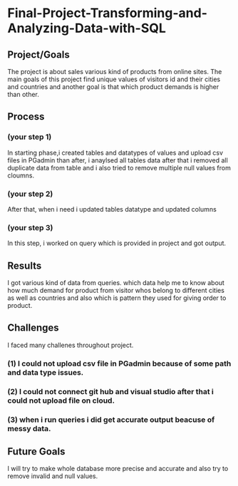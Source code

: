 # Final-Project-Transforming-and-Analyzing-Data-with-SQL

## Project/Goals
The project is about sales various kind of products from online sites.
The main goals of this project find unique values of visitors id and their cities and countries and another goal is that which product demands is higher than other.

## Process
### (your step 1)
In starting phase,i created tables and datatypes of values and upload csv files in PGadmin than after, i anaylsed all tables data after that i removed all duplicate data from table and i also tried to remove multiple null values from cloumns.
### (your step 2)
After that, when i need i updated tables datatype and updated columns
### (your step 3)
In this step, i worked on query which is provided in project and got output.

## Results
I got various kind of data from queries.
which data help me to know about how much demand for product from visitor whos belong to different cities as well as countries and also which is pattern they used for giving order to product.
## Challenges 
I faced many challenes throughout project.
### (1) I could not upload csv file in PGadmin because of some path and data type issues.

### (2) I could not connect git hub and visual studio after that i could not upload file on cloud.
### (3) when i run queries i did get accurate output beacuse of messy data.
## Future Goals
 I will try to make whole database more precise and accurate and also try to remove invalid and null values.
 
